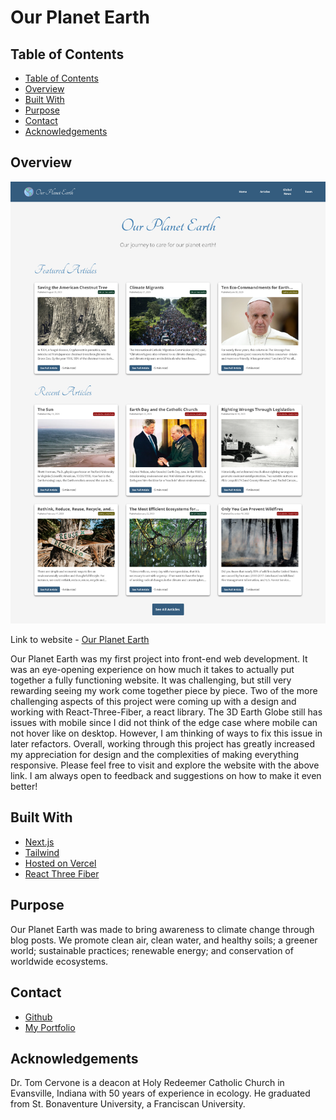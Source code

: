 
<h1>Our Planet Earth</h1>

## Table of Contents

- [Table of Contents](#table-of-contents)
- [Overview](#overview)
- [Built With](#built-with)
- [Purpose](#purpose)
- [Contact](#contact)
- [Acknowledgements](#acknowledgements)




## Overview

  ![OurPlanetEarth](./public/images/OurPlanetEarth.png)
  
  Link to website - [Our Planet Earth](https://ourplanetearth.eco/)

Our Planet Earth was my first project into front-end web development. It was an eye-opening experience on how much it takes to actually put together a fully functioning website. It was challenging, but still very rewarding seeing my work come together piece by piece. Two of the more challenging aspects of this project were coming up with a design and working with React-Three-Fiber, a react library. The 3D Earth Globe still has issues with mobile since I did not think of the edge case where mobile can not hover like on desktop. However, I am thinking of ways to fix this issue in later refactors. Overall, working through this project has greatly increased my appreciation for design and the complexities of making everything responsive. Please feel free to visit and explore the website with the above link. I am always open to feedback and suggestions on how to make it even better!

## Built With

- [Next.js](https://nextjs.org/)
- [Tailwind](https://tailwindcss.com/) 
- [Hosted on Vercel](https://vercel.com/) 
- [React Three Fiber](https://docs.pmnd.rs/react-three-fiber/getting-started/introduction)
  
## Purpose

Our Planet Earth was made to bring awareness to climate change through blog posts. We promote clean air, clean water, and healthy soils; a greener world; sustainable practices; renewable energy; and conservation of worldwide ecosystems.

## Contact

- [Github](https://github.com/MCervone14)
- [My Portfolio](https://github.com/MCervone14/Portfolio-Website) 

## Acknowledgements

Dr. Tom Cervone is a deacon at Holy Redeemer Catholic Church in Evansville, Indiana with 50 years of experience in ecology. He graduated from St. Bonaventure University, a Franciscan University.
